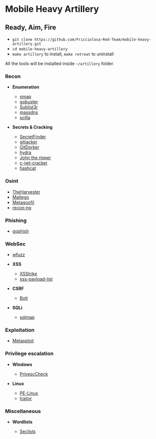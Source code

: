 # Mobile Heavy Artillery

## Ready, Aim, Fire

- `git clone https://github.com/Fricciolosa-Red-Team/mobile-heavy-artillery.git`
- `cd mobile-heavy-artillery`
- `make artillery` to install, `make retreat` to uninstall

All the tools will be installed inside `~/artillery` folder.


### Recon

   - **Enumeration**
     - [nmap](https://github.com/nmap/nmap)
     - [gobuster](https://github.com/OJ/gobuster)
     - [Sublist3r](https://github.com/aboul3la/Sublist3r)
     - [massdns](https://github.com/blechschmidt/massdns)
     - [scilla](https://github.com/edoardottt/scilla)

  - **Secrets & Cracking**
     - [SecretFinder](https://github.com/m4ll0k/SecretFinder)
     - [gitjacker](https://github.com/liamg/gitjacker)
     - [GitDorker](https://github.com/obheda12/GitDorker)
     - [hydra](https://github.com/vanhauser-thc/thc-hydra)
     - [John the ripper](https://www.openwall.com/john/)
     - [c-jwt-cracker](https://github.com/brendan-rius/c-jwt-cracker)
     - [hashcat](https://hashcat.net/hashcat/)

### Osint

  - [TheHarvester](https://github.com/laramies/theHarvester)
  - [Maltego](https://maltego.com)
  - [Metagoofil](https://github.com/laramies/metagoofil)
  - [recon-ng](https://github.com/lanmaster53/recon-ng)

### Phishing

   - [gophish](https://github.com/gophish/gophish)

### WebSec

  - [wfuzz](https://github.com/xmendez/wfuzz)

  - **XSS**
      - [XSStrike](https://github.com/s0md3v/XSStrike)
      - [xss-payload-list](https://github.com/payloadbox/xss-payload-list)

  - **CSRF**
      - [Bolt](https://github.com/s0md3v/Bolt)

  - **SQLi**
      - [sqlmap](https://github.com/sqlmapproject/sqlmap)
  
### Exploitation

  - [Metasploit](https://docs.rapid7.com/metasploit/)

### Privilege escalation

  - **Windows**
      - [PrivescCheck](https://github.com/itm4n/PrivescCheck)

  - **Linux**
      - [PE-Linux](https://github.com/WazeHell/PE-Linux)
      - [traitor](https://github.com/liamg/traitor)

### Miscellaneous

  - **Wordlists**
  
      - [Seclists](https://github.com/danielmiessler/SecLists)
